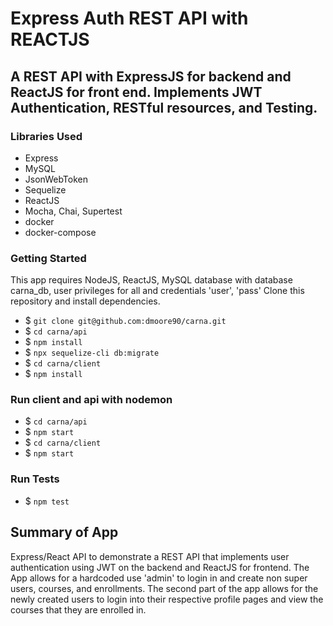 # Express Auth REST API with REACTJS
## A REST API with ExpressJS for backend and ReactJS for front end. Implements JWT Authentication, RESTful resources, and Testing.
### Libraries Used
- Express
- MySQL
- JsonWebToken
- Sequelize
- ReactJS
- Mocha, Chai, Supertest
- docker
- docker-compose
### Getting Started
This app requires NodeJS, ReactJS, MySQL database with database carna_db, user privileges for all and credentials 'user', 'pass'
Clone this repository and install dependencies.
- $ `git clone git@github.com:dmoore90/carna.git`
- $ `cd carna/api`
- $ `npm install`
- $ `npx sequelize-cli db:migrate`
- $ `cd carna/client`
- $ `npm install`
### Run client and api with nodemon
- $ `cd carna/api`
- $ `npm start`
- $ `cd carna/client`
- $ `npm start`
### Run Tests
- $ `npm test`
## Summary of App
Express/React API to demonstrate a REST API that implements user authentication using JWT on the backend and ReactJS for frontend. The App allows for a hardcoded use 'admin' to login in and create non super users, courses, and enrollments. The second part of the app allows for the newly created users to login into their respective profile pages and view the courses that they are enrolled in.
